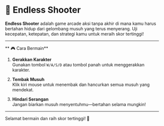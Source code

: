 # 🌟 Endless Shooter

**Endless Shooter** adalah game arcade aksi tanpa akhir di mana kamu harus bertahan hidup dari gelombang musuh yang terus menyerang. Uji kecepatan, ketepatan, dan strategi kamu untuk meraih skor tertinggi!

---

** 🎮 Cara Bermain**

1. **Gerakkan Karakter**  
   Gunakan tombol `W/A/S/D` atau tombol panah untuk menggerakkan karakter.

2. **Tembak Musuh**  
   Klik kiri mouse untuk menembak dan hancurkan semua musuh yang mendekat.

3. **Hindari Serangan**  
   Jangan biarkan musuh menyentuhmu—bertahan selama mungkin!

---

Selamat bermain dan raih skor tertinggi! 🚀

